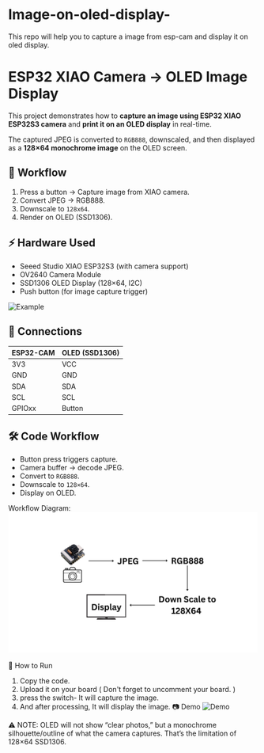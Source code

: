 # Image-on-oled-display-
This repo will help you to capture a image from esp-cam and display it on oled display.


# ESP32 XIAO Camera → OLED Image Display

This project demonstrates how to **capture an image using ESP32 XIAO ESP32S3 camera** and **print it on an OLED display** in real-time.  

The captured JPEG is converted to `RGB888`, downscaled, and then displayed as a **128×64 monochrome image** on the OLED screen.  

## 📸 Workflow
1. Press a button → Capture image from XIAO camera.
2. Convert JPEG → RGB888.
3. Downscale to `128x64`.
4. Render on OLED (SSD1306).

## ⚡ Hardware Used
  - Seeed Studio XIAO ESP32S3 (with camera support)
  - OV2640 Camera Module
  - SSD1306 OLED Display (128×64, I2C)
  - Push button (for image capture trigger)

![Example](docs/IMG1.png)

## 🔧 Connections
| ESP32-CAM  | OLED (SSD1306) |
|------------|----------------|
| 3V3        | VCC            | 
| GND        | GND            | 
| SDA        | SDA            | 
| SCL        | SCL            | 
| GPIOxx     | Button         | 

## 🛠️ Code Workflow
  - Button press triggers capture.
  - Camera buffer → decode JPEG.
  - Convert to `RGB888`.
  - Downscale to `128×64`.
  - Display on OLED.

Workflow Diagram:
![Workflow](docs/workflow.png)

🚀 How to Run
1. Copy the code.
2. Upload it on your board ( Don't forget to uncomment your board. )
3. press the switch- It will capture the image.
4. And after processing, It will display the image.
📷 Demo
   ![Demo](docs/IMG2.png)

⚠️ NOTE: OLED will not show “clear photos,” but a monochrome silhouette/outline of what the camera captures. That’s the limitation of 128×64 SSD1306.
